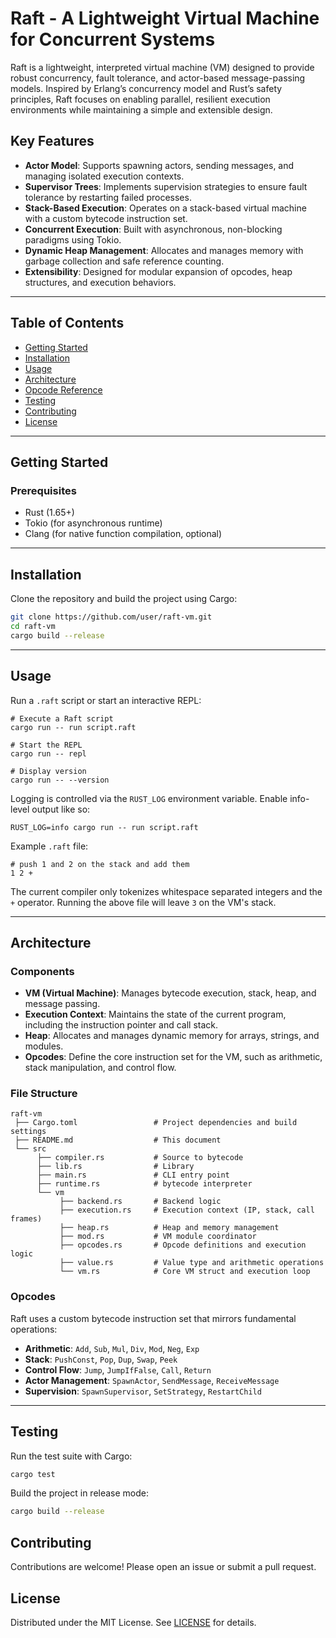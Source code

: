 # Raft - A Lightweight Virtual Machine for Concurrent Systems

Raft is a lightweight, interpreted virtual machine (VM) designed to provide 
robust concurrency, fault tolerance, and actor-based message-passing models. 
Inspired by Erlang’s concurrency model and Rust’s safety principles, Raft 
focuses on enabling parallel, resilient execution environments while maintaining 
a simple and extensible design.

## Key Features
- **Actor Model**: Supports spawning actors, sending messages, and managing 
                   isolated execution contexts.
- **Supervisor Trees**: Implements supervision strategies to ensure fault 
                        tolerance by restarting failed processes.
- **Stack-Based Execution**: Operates on a stack-based virtual machine with a 
                             custom bytecode instruction set.
- **Concurrent Execution**: Built with asynchronous, non-blocking paradigms 
                            using Tokio.
- **Dynamic Heap Management**: Allocates and manages memory with garbage 
                               collection and safe reference counting.
- **Extensibility**: Designed for modular expansion of opcodes, heap structures,
                     and execution behaviors.

---

## Table of Contents
- [Getting Started](#getting-started)
- [Installation](#installation)
- [Usage](#usage)
- [Architecture](#architecture)
- [Opcode Reference](#opcode-reference)
- [Testing](#testing)
- [Contributing](#contributing)
- [License](#license)

---

## Getting Started

### Prerequisites
- Rust (1.65+)
- Tokio (for asynchronous runtime)
- Clang (for native function compilation, optional)

---

## Installation
Clone the repository and build the project using Cargo:

```bash
git clone https://github.com/user/raft-vm.git
cd raft-vm
cargo build --release
```

---

## Usage
Run a `.raft` script or start an interactive REPL:

```
# Execute a Raft script
cargo run -- run script.raft

# Start the REPL
cargo run -- repl

# Display version
cargo run -- --version
```

Logging is controlled via the `RUST_LOG` environment variable. Enable info-level
output like so:

```
RUST_LOG=info cargo run -- run script.raft
```

Example `.raft` file:
```
# push 1 and 2 on the stack and add them
1 2 +
```

The current compiler only tokenizes whitespace separated integers and
the `+` operator. Running the above file will leave `3` on the VM's
stack.

---

## Architecture

### Components
- **VM (Virtual Machine)**: Manages bytecode execution, stack, heap, and message 
                            passing.
- **Execution Context**: Maintains the state of the current program, including 
                         the instruction pointer and call stack.
- **Heap**: Allocates and manages dynamic memory for arrays, strings, and 
            modules.
- **Opcodes**: Define the core instruction set for the VM, such as arithmetic, 
               stack manipulation, and control flow.

### File Structure
```
raft-vm
 ├── Cargo.toml                 # Project dependencies and build settings
 ├── README.md                  # This document
 └── src
      ├── compiler.rs           # Source to bytecode
      ├── lib.rs                # Library
      ├── main.rs               # CLI entry point
      ├── runtime.rs            # bytecode interpreter
      └── vm
           ├── backend.rs       # Backend logic
           ├── execution.rs     # Execution context (IP, stack, call frames)
           ├── heap.rs          # Heap and memory management
           ├── mod.rs           # VM module coordinator
           ├── opcodes.rs       # Opcode definitions and execution logic
           ├── value.rs         # Value type and arithmetic operations
           └── vm.rs            # Core VM struct and execution loop
```

### Opcodes
Raft uses a custom bytecode instruction set that mirrors fundamental operations:
- **Arithmetic**: `Add`, `Sub`, `Mul`, `Div`, `Mod`, `Neg`, `Exp`
- **Stack**: `PushConst`, `Pop`, `Dup`, `Swap`, `Peek`
- **Control Flow**: `Jump`, `JumpIfFalse`, `Call`, `Return`
- **Actor Management**: `SpawnActor`, `SendMessage`, `ReceiveMessage`
- **Supervision**: `SpawnSupervisor`, `SetStrategy`, `RestartChild`

---


## Testing
Run the test suite with Cargo:

```bash
cargo test
```

Build the project in release mode:

```bash
cargo build --release
```

## Contributing
Contributions are welcome! Please open an issue or submit a pull request.

## License
Distributed under the MIT License. See [LICENSE](LICENSE) for details.
